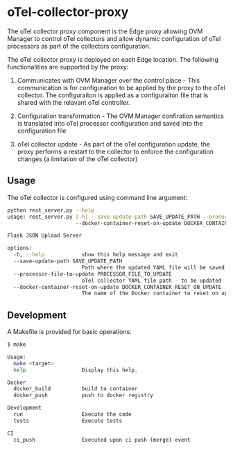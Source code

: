 # oTel-collector-proxy

The oTel collector proxy component is the Edge proxy allowing OVM Manager to control oTel collectors
and allow dynamic configuration of oTel processors as part of the collectors configuration.

The oTel collector proxy is deployed on each Edge location. The following functionalities are supported
by the proxy:

1. Communicates with OVM Manager over the control place - This communication is for configuration to be 
applied by the proxy to the oTel collector. The configuraiton is applied as a configuraiton file that is 
shared with the relavant oTel controller.

2. Configuration transformation - The OVM Manager confiration semantics is translated into oTel processor
configuration and saved into the configuration file

3. oTel collector update - As part of the oTel configuration update, the proxy performs a restart to the
collector to enforce the configuration changes (a limitation of the oTel collector) 

## Usage 

The oTel collector is configured using command line argument:

```bash
python rest_server.py --help
usage: rest_server.py [-h] --save-update-path SAVE_UPDATE_PATH --processor-file-to-update PROCESSOR_FILE_TO_UPDATE
                      --docker-container-reset-on-update DOCKER_CONTAINER_RESET_ON_UPDATE

Flask JSON Upload Server

options:
  -h, --help            show this help message and exit
  --save-update-path SAVE_UPDATE_PATH
                        Path where the updated YAML file will be saved
  --processor-file-to-update PROCESSOR_FILE_TO_UPDATE
                        oTel collector YAML file path - to be updated
  --docker-container-reset-on-update DOCKER_CONTAINER_RESET_ON_UPDATE
                        The name of the Docker container to reset on update
```

## Development

A Makefile is provided for basic operations:

```bash
$ make

Usage:
  make <target>
  help                  Display this help.

Docker
  docker_build          build to container
  docker_push           push to docker registry

Development
  run                   Execute the code
  tests                 Execute tests

CI
  ci_push               Executed upon ci push (merge) event
```

